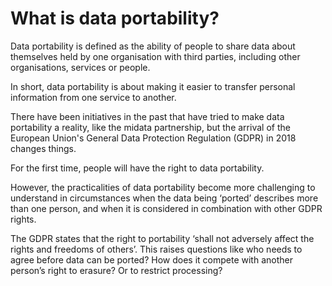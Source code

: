 # What is data portability?

Data portability is defined as the ability of people to share data about themselves held by one organisation with third parties, including other organisations, services or people.

In short, data portability is about making it easier to transfer personal information from one service to another.

There have been initiatives in the past that have tried to make data portability a reality, like the midata partnership, but the arrival of the European Union's General Data Protection Regulation (GDPR) in 2018 changes things.

For the first time, people will have the right to data portability.

However, the practicalities of data portability become more challenging to understand in circumstances when the data being ‘ported’ describes more than one person, and when it is considered in combination with other GDPR rights.

The GDPR states that the right to portability ‘shall not adversely affect the rights and freedoms of others’. This raises questions like who needs to agree before data can be ported? How does it compete with another person’s right to erasure? Or to restrict processing?
